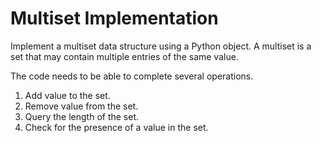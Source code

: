 # Multiset Implementation

Implement a multiset data structure using
a Python object. A multiset is a set that
may contain multiple entries of the same value.

The code needs to be able to complete several operations.

1. Add value to the set.
2. Remove value from the set.
3. Query the length of the set.
4. Check for the presence of a value in the set.